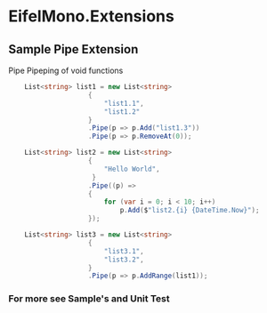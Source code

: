 <H1>EifelMono.Extensions</H1>

<H2>Sample Pipe Extension</H2>

Pipe Pipeping of void functions
```c#
    List<string> list1 = new List<string>
                    {
                        "list1.1",
                        "list1.2"
                    }
                    .Pipe(p => p.Add("list1.3"))
                    .Pipe(p => p.RemoveAt(0));

    List<string> list2 = new List<string>
                    {
                        "Hello World",
                     }
                    .Pipe((p) =>
                    {
                        for (var i = 0; i < 10; i++)
                            p.Add($"list2.{i} {DateTime.Now}");
                    }); 

    List<string> list3 = new List<string>
                    {   
                        "list3.1",
                        "list3.2",
                    }
                    .Pipe(p => p.AddRange(list1));                   

```


<h3>For more see Sample's and Unit Test</h3>

